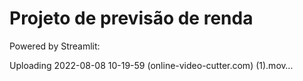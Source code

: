 # Projeto de previsão de renda

Powered by Streamlit:


Uploading 2022-08-08 10-19-59 (online-video-cutter.com) (1).mov…

